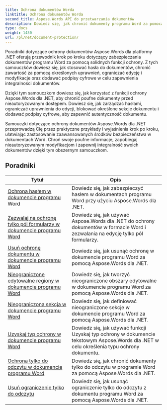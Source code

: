 ```yaml
---
title: Ochrona dokumentów Worda
linktitle: Ochrona dokumentów Worda
second_title: Aspose.Words API do przetwarzania dokumentów
description: Dowiedz się, jak chronić dokumenty programu Word za pomocą Aspose.Words dla .NET. Samouczki poprowadzą Cię przez różne metody ochrony, takie jak blokowanie zmian, ochrona hasłem, ograniczanie dostępu do elementów dokumentu i wiele więcej.
type: docs
weight: 1430
url: /pl/net/document-protection/
---
```

Poradniki dotyczące ochrony dokumentów Aspose.Words dla platformy .NET oferują przewodnik krok po kroku dotyczący zabezpieczania dokumentów programu Word za pomocą solidnych funkcji ochrony. Z tych samouczków dowiesz się, jak stosować hasła do dokumentów, chronić zawartość za pomocą określonych uprawnień, ograniczać edycję i modyfikacje oraz dodawać podpisy cyfrowe w celu zapewnienia integralności dokumentów.

Dzięki tym samouczkom dowiesz się, jak korzystać z funkcji ochrony Aspose.Words dla .NET, aby chronić poufne dokumenty przed nieautoryzowanym dostępem. Dowiesz się, jak zarządzać hasłami, ograniczać uprawnienia do edycji, blokować określone sekcje dokumentu i dodawać podpisy cyfrowe, aby zapewnić autentyczność dokumentu.

Samouczki dotyczące ochrony dokumentów Aspose.Words dla .NET przeprowadzą Cię przez praktyczne przykłady i wyjaśnienia krok po kroku, ułatwiając zastosowanie zaawansowanych środków bezpieczeństwa w dokumentach Word. Chroń swoje poufne informacje, zapobiegaj nieautoryzowanym modyfikacjom i zapewnij integralność swoich dokumentów dzięki tym obszernym samouczkom.

 ## Poradniki
| Tytuł | Opis |
| --- | --- |
| [Ochrona hasłem w dokumencie programu Word](./password-protection/) | Dowiedz się, jak zabezpieczyć hasłem w dokumentach programu Word przy użyciu Aspose.Words dla .NET. |
| [Zezwalaj na ochronę tylko pól formularzy w dokumencie programu Word](./allow-only-form-fields-protect/) | Dowiedz się, jak używać Aspose.Words dla .NET do ochrony dokumentów w formacie Word i zezwalania na edycję tylko pól formularzy. |
| [Usuń ochronę dokumentu w dokumencie programu Word](./remove-document-protection/) | Dowiedz się, jak usunąć ochronę w dokumencie programu Word za pomocą Aspose.Words dla .NET. |
| [Nieograniczone edytowalne regiony w dokumencie programu Word](./unrestricted-editable-regions/) | Dowiedz się, jak tworzyć nieograniczone obszary edytowalne w dokumencie programu Word za pomocą Aspose.Words dla .NET. |
| [Nieograniczona sekcja w dokumencie programu Word](./unrestricted-section/) | Dowiedz się, jak definiować nieograniczone sekcje w dokumencie programu Word za pomocą Aspose.Words dla .NET. |
| [Uzyskaj typ ochrony w dokumencie programu Word](./get-protection-type/) | Dowiedz się, jak używać funkcji Uzyskaj typ ochrony w dokumencie tekstowym Aspose.Words dla .NET w celu określenia typu ochrony dokumentu. |
| [Ochrona tylko do odczytu w dokumencie programu Word](./read-only-protection/) | Dowiedz się, jak chronić dokumenty tylko do odczytu w programie Word za pomocą Aspose.Words dla .NET. |
| [Usuń ograniczenie tylko do odczytu](./remove-read-only-restriction/) | Dowiedz się, jak usunąć ograniczenie tylko do odczytu z dokumentu programu Word za pomocą Aspose.Words dla .NET. |